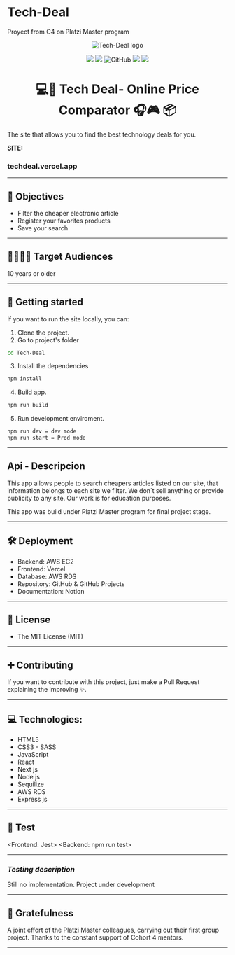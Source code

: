 # Tech-Deal

Proyect from C4 on Platzi Master program

<center>

![Tech-Deal logo](https://i.imgur.com/f83h2PS.png "Tech-Deal logo")

![](https://img.shields.io/github/stars/Tech-Deal/Tech-Deal) ![](https://img.shields.io/github/forks/Tech-Deal/Tech-Deal)
![GitHub](https://img.shields.io/github/license/Tech-Deal/Tech-Deal?color=%232a9d8f)
![](https://img.shields.io/github/release/Tech-Deal/Tech-Deal) ![](https://img.shields.io/github/issues/Tech-Deal/Tech-Deal)

# 💻📱 Tech Deal- Online Price Comparator 🎧🎮 📦

  </center>

The site that allows you to find the best technology deals for you.

**SITE:**

### techdeal.vercel.app

<center>

</center>

---

## 🎯 Objectives

-   Filter the cheaper electronic article 
-   Register your favorites products
-   Save your search 

---

## 👨‍👩‍👧‍👦 Target Audiences

 10 years or older

---

## 🚀 Getting started

If you want to run the site locally, you can:

1. Clone the project.
2. Go to project's folder

```bash
cd Tech-Deal
```

3. Install the dependencies

```bash
npm install
```

4. Build app.

```bash
npm run build 
```

5. Run development enviroment.

```bash
npm run dev = dev mode
npm run start = Prod mode
```
---

## Api - Descripcion

This app allows people to search cheapers articles listed on our site, that information belongs to each site we filter.
We don´t sell anything or provide publicity to any site.
Our work is for education purposes. 

This app was build under Platzi Master program for final project stage.

---

## 🛠 Deployment

- Backend: AWS EC2
- Frontend: Vercel
- Database: AWS RDS
- Repository: GitHub & GitHub Projects 
- Documentation: Notion

---

## 🧾 License

-   The MIT License (MIT)

---

## ➕ Contributing

If you want to contribute with this project, just make a Pull Request explaining the improving ✨.

---

## 💻 Technologies:

-   HTML5
-   CSS3 - SASS
-   JavaScript
-   React
-   Next js
-   Node js
-   Sequilize
-   AWS RDS
-   Express js
---

## 🚧 Test

<Frontend: Jest>
<Backend: npm run test>

---

### _Testing description_

Still no implementation. Project under development

---

## 🤝 Gratefulness

A joint effort of the Platzi Master colleagues, carrying out their first group project. Thanks to the constant support of Cohort 4 mentors.

---
